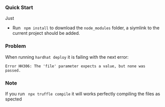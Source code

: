 ### Quick Start

Just 
- Run ``` npm install``` to download the `node_modules` folder, a siymlink to the current project should be added.

### Problem
When running ``` hardhat deploy ``` it is failing with the next error:

```Error HH306: The 'file' parameter expects a value, but none was passed.```

### Note

If you run ``` npx truffle compile``` it will works perfectly compiling the files as spected

